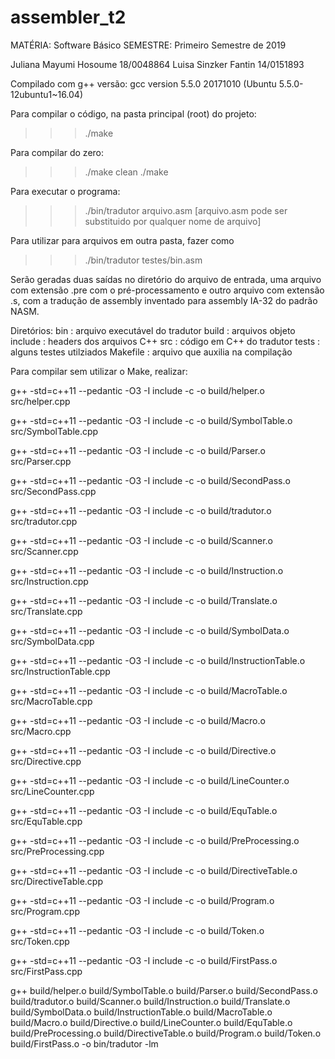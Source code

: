 # assembler_t2

MATÉRIA: Software Básico
SEMESTRE: Primeiro Semestre de 2019

Juliana Mayumi Hosoume 18/0048864
Luisa Sinzker Fantin   14/0151893

Compilado com g++ versão:
gcc version 5.5.0 20171010 (Ubuntu 5.5.0-12ubuntu1~16.04)


Para compilar o código, na pasta principal (root) do projeto:
>>> ./make

Para compilar do zero:
>>> ./make clean
>>> ./make

Para executar o programa:
>>> ./bin/tradutor arquivo.asm
[arquivo.asm pode ser substituido por qualquer nome de arquivo]


Para utilizar para arquivos em outra pasta, fazer como
>>> ./bin/tradutor testes/bin.asm

Serão geradas duas saídas no diretório do arquivo de entrada, uma arquivo com extensão .pre com o pré-processamento e outro arquivo com extensão .s, com a tradução de assembly inventado para assembly IA-32 do padrão NASM.

Diretórios:
bin : arquivo executável do tradutor
build : arquivos objeto
include : headers dos arquivos C++
src : código em C++ do tradutor
tests : alguns testes utilziados
Makefile : arquivo que auxilia na compilação

Para compilar sem utilizar o Make, realizar:

 g++ -std=c++11 --pedantic -O3 -I include -c -o build/helper.o src/helper.cpp

 g++ -std=c++11 --pedantic -O3 -I include -c -o build/SymbolTable.o src/SymbolTable.cpp

 g++ -std=c++11 --pedantic -O3 -I include -c -o build/Parser.o src/Parser.cpp

 g++ -std=c++11 --pedantic -O3 -I include -c -o build/SecondPass.o src/SecondPass.cpp

 g++ -std=c++11 --pedantic -O3 -I include -c -o build/tradutor.o src/tradutor.cpp

 g++ -std=c++11 --pedantic -O3 -I include -c -o build/Scanner.o src/Scanner.cpp

 g++ -std=c++11 --pedantic -O3 -I include -c -o build/Instruction.o src/Instruction.cpp

 g++ -std=c++11 --pedantic -O3 -I include -c -o build/Translate.o src/Translate.cpp

 g++ -std=c++11 --pedantic -O3 -I include -c -o build/SymbolData.o src/SymbolData.cpp

 g++ -std=c++11 --pedantic -O3 -I include -c -o build/InstructionTable.o src/InstructionTable.cpp

 g++ -std=c++11 --pedantic -O3 -I include -c -o build/MacroTable.o src/MacroTable.cpp

 g++ -std=c++11 --pedantic -O3 -I include -c -o build/Macro.o src/Macro.cpp

 g++ -std=c++11 --pedantic -O3 -I include -c -o build/Directive.o src/Directive.cpp

 g++ -std=c++11 --pedantic -O3 -I include -c -o build/LineCounter.o src/LineCounter.cpp

 g++ -std=c++11 --pedantic -O3 -I include -c -o build/EquTable.o src/EquTable.cpp

 g++ -std=c++11 --pedantic -O3 -I include -c -o build/PreProcessing.o src/PreProcessing.cpp

 g++ -std=c++11 --pedantic -O3 -I include -c -o build/DirectiveTable.o src/DirectiveTable.cpp

 g++ -std=c++11 --pedantic -O3 -I include -c -o build/Program.o src/Program.cpp

 g++ -std=c++11 --pedantic -O3 -I include -c -o build/Token.o src/Token.cpp

 g++ -std=c++11 --pedantic -O3 -I include -c -o build/FirstPass.o src/FirstPass.cpp

 g++ build/helper.o build/SymbolTable.o build/Parser.o build/SecondPass.o build/tradutor.o build/Scanner.o build/Instruction.o build/Translate.o build/SymbolData.o build/InstructionTable.o build/MacroTable.o build/Macro.o build/Directive.o build/LineCounter.o build/EquTable.o build/PreProcessing.o build/DirectiveTable.o build/Program.o build/Token.o build/FirstPass.o -o bin/tradutor -lm
